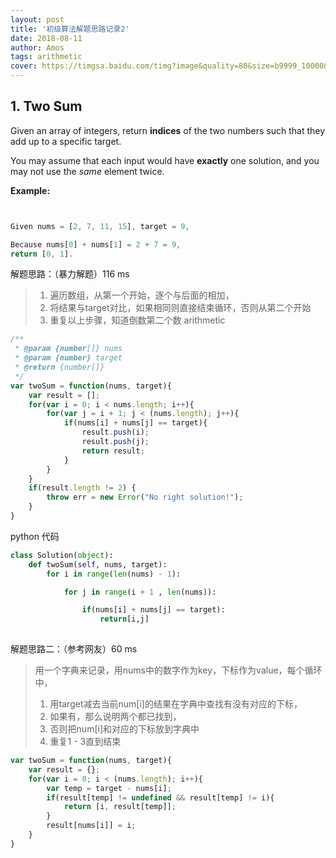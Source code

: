```yaml
---
layout: post
title: '初级算法解题思路记录2'
date: 2018-08-11
author: Amos
tags: arithmetic
cover: https://timgsa.baidu.com/timg?image&quality=80&size=b9999_10000&sec=1534585425&di=a7b49beeb01bf3cd4a91850fca9a8600&imgtype=jpg&er=1&src=http%3A%2F%2Fimg.chuansong.me%2Fmmbiz_jpg%2FGpZj81ob7ohUE662NAWombCFgAFzcRj91y5tG78pQ17y3SY45QSXvqGv7ApvKsUdPrgzfQQp5gtnOVeeic8libCA%2F640%3Fwx_fmt%3Djpeg
---
```



## 1. Two Sum

Given an array of integers, return **indices** of the two numbers such that they add up to a specific target.

You may assume that each input would have **exactly** one solution, and you may not use the *same* element twice.

**Example:**

```javascript


Given nums = [2, 7, 11, 15], target = 9,

Because nums[0] + nums[1] = 2 + 7 = 9,
return [0, 1].
```



解题思路：（暴力解题）116 ms

> 1. 遍历数组，从第一个开始，逐个与后面的相加，
> 2. 将结果与target对比，如果相同则直接结束循环，否则从第二个开始
> 3. 重复以上步骤，知道倒数第二个数 arithmetic



```javascript
/**
 * @param {number[]} nums
 * @param {number} target
 * @return {number[]}
 */
var twoSum = function(nums, target){
    var result = [];
    for(var i = 0; i < nums.length; i++){
        for(var j = i + 1; j < (nums.length); j++){
            if(nums[i] + nums[j] == target){
                result.push(i);
                result.push(j);
                return result;
            }
        } 
    }
    if(result.length != 2) {
        throw err = new Error("No right solution!");
    }
}

```

python 代码

```python
class Solution(object):
    def twoSum(self, nums, target):
        for i in range(len(nums) - 1):

            for j in range(i + 1 , len(nums)):

                if(nums[i] + nums[j] == target):
                    return[i,j]
        
```



解题思路二：（参考网友）60 ms

> 用一个字典来记录，用nums中的数字作为key，下标作为value，每个循环中，
>
> 1. 用target减去当前num[i]的结果在字典中查找有没有对应的下标，
> 2. 如果有，那么说明两个都已找到，
> 3. 否则把num[i]和对应的下标放到字典中
> 4. 重复1 - 3直到结束

```javascript
var twoSum = function(nums, target){
    var result = {};
    for(var i = 0; i < (nums.length); i++){
        var temp = target - nums[i];
        if(result[temp] != undefined && result[temp] != i){
            return [i, result[temp]];
        }
        result[nums[i]] = i;
    }
}
```

